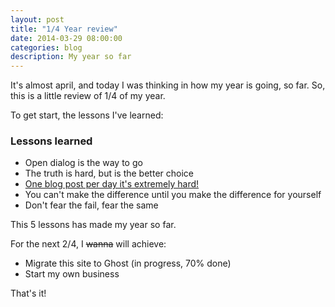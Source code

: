```yaml
---
layout: post
title: "1/4 Year review"
date: 2014-03-29 08:00:00
categories: blog
description: My year so far
---
```


It's almost april, and today I was thinking in how my year is going, so far. So, this is a little review of 1/4 of my year.

To get start, the lessons I've learned:

### Lessons learned

* Open dialog is the way to go
* The truth is hard, but is the better choice
* <a href="http://agtlucas.com/blog/2014/03/01/mission-failed.html">One blog post per day it's extremely hard!</a>
* You can't make the difference until you make the difference for yourself
* Don't fear the fail, fear the same

This 5 lessons has made my year so far.

For the next 2/4, I ~~wanna~~ will achieve:

* Migrate this site to Ghost (in progress, 70% done)
* Start my own business

That's it!